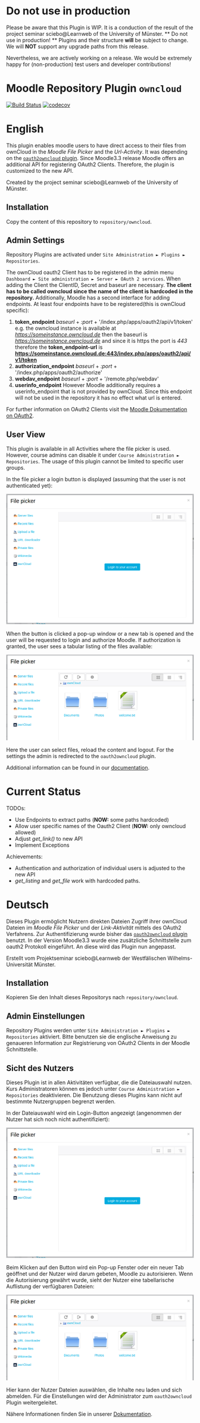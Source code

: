 # Do not use in production
Please be aware that this Plugin is WIP. It is a conduction of the result of the project seminar sciebo@Learnweb of the University of Münster. ** Do not use in production! ** Plugins and their structure **will** be subject to change. We will **NOT** support any upgrade paths from this release.

Nevertheless, we are actively working on a release. We would be extremely happy for (non-production) test users and developer contributions!

# Moodle Repository Plugin `owncloud`

[![Build Status](https://travis-ci.org/pssl16/moodle-repository_owncloud.svg?branch=master)](https://travis-ci.org/pssl16/moodle-repository_owncloud)
[![codecov](https://codecov.io/gh/pssl16/moodle-repository_owncloud/branch/master/graph/badge.svg)](https://codecov.io/gh/pssl16/moodle-repository_owncloud)

# English

This plugin enables moodle users to have direct access to their files from ownCloud in the *Moodle File Picker* and the *Url-Activity*. 
It was depending on the [`oauth2owncloud` plugin](https://github.com/pssl16/moodle-tool_oauth2owncloud). 
Since Moodle3.3 release Moodle offers an additional API for registering OAuth2 Clients. 
Therefore, the plugin is customized to the new API. 

Created by the project seminar sciebo@Learnweb of the University of Münster.

## Installation

Copy the content of this repository to `repository/owncloud`.

## Admin Settings

Repository Plugins are activated under `Site Administration ► Plugins ► Repositories`.

The ownCloud oauth2 Client has to be registered in the admin menu `Dashboard ► Site administration ► Server ► OAuth 2 services`.
When adding the Client the ClientID, Secret and baseurl are necessary. **The client has to be called owncloud since the name of the client is hardcoded in the repository.**
Additionally, Moodle has a second interface for adding endpoints.
At least four endpoints have to be registered(this is ownCloud specific): 
1. **token_endpoint** *baseurl* + *:port* + '/index.php/apps/oauth2/api/v1/token'
 e.g. the owncloud instance is available at *https://someinstance.owncloud.de* then the baseurl is *https://someinstance.owncloud.de*
 and since it is https the port is *443* therefore the **token_endpoint-url** is **https://someinstance.owncloud.de:443/index.php/apps/oauth2/api/v1/token**
2. **authorization_endpoint** *baseurl* + *:port* + '/index.php/apps/oauth2/authorize'
3. **webdav_endpoint** 	*baseurl* + *:port* + '/remote.php/webdav'
4. **userinfo_endpoint** However Moodle additionally requires a userinfo_endpoint that is not provided by ownCloud. 
Since this endpoint will not be used in the repository it has no effect what url is entered.

For further information on OAuth2 Clients visit the [Moodle Dokumentation on OAuth2](https://docs.moodle.org/dev/OAuth_2_API).
## User View

This plugin is available in all Activities where the file picker is used. However, course admins can disable it under `Course Administration ► Repositories`. The usage of this plugin cannot be limited to specific user groups.

In the file picker a login button is displayed (assuming that the user is not authenticated yet):

![File picker login](pix/file_picker_login.png)

When the button is clicked a pop-up window or a new tab is opened and the user will be requested to login and authorize Moodle. If authorization is granted, the user sees a tabular listing of the files available:

![File picker](pix/file_picker_files.png)

Here the user can select files, reload the content and logout. For the settings the admin is redirected to the `oauth2owncloud` plugin.

Additional information can be found in our [documentation](https://pssl16.github.io).
# Current Status
TODOs:
* Use Endpoints to extract paths (**NOW:** some paths hardcoded)
* Allow user specific names of the Oauth2 Client (**NOW:** only owncloud allowed)
* Adjust *get_link()* to new API
* Implement Exceptions

Achievements:
* Authentication and authorization of individual users is adjusted to the new API
* *get_listing* and *get_file* work with hardcoded paths.
# Deutsch

Dieses Plugin ermöglicht Nutzern direkten Dateien Zugriff ihrer ownCloud Dateien im *Moodle File Picker* und der *Link-Aktivität* mittels des OAuth2 Verfahrens.
Zur Authentifizierung wurde bisher das [`oauth2owncloud` plugin](https://github.com/pssl16/moodle-tool_oauth2owncloud) benutzt.
In der Version Moodle3.3 wurde eine zusätzliche Schnittstelle zum oauth2 Protokoll eingeführt. An diese wird das Plugin nun angepasst.

Erstellt vom Projektseminar sciebo@Learnweb der Westfälischen Wilhelms-Universität Münster.

## Installation

Kopieren Sie den Inhalt dieses Repositorys nach `repository/owncloud`.

## Admin Einstellungen

Repository Plugins werden unter `Site Administration ► Plugins ► Repositories` aktiviert.
Bitte benutzen sie die englische Anweisung zu genaueren Information zur Registrierung von OAuth2 Clients in der Moodle Schnittstelle.
## Sicht des Nutzers

Dieses Plugin ist in allen Aktivitäten verfügbar, die die Dateiauswahl nutzen. Kurs Administratoren können es jedoch unter `Course Administration ► Repositories` deaktivieren. Die Benutzung dieses Plugins kann nicht auf bestimmte Nutzergruppen begrenzt werden.

In der Dateiauswahl wird ein Login-Button angezeigt (angenommen der Nutzer hat sich noch nicht authentifiziert):

![Dateiauswahl Login](pix/file_picker_login.png)

Beim Klicken auf den Button wird ein Pop-up Fenster oder ein neuer Tab geöffnet und der Nutzer wird darum gebeten, Moodle zu autorisieren. Wenn die Autorisierung gewährt wurde, sieht der Nutzer eine tabellarische Auflistung der verfügbaren Dateien:

![Dateiauswahl](pix/file_picker_files.png)

Hier kann der Nutzer Dateien auswählen, die Inhalte neu laden und sich abmelden. Für die Einstellungen wird der Administrator zum `oauth2owncloud` Plugin weitergeleitet.

Nähere Informationen finden Sie in unserer [Dokumentation](https://pssl16.github.io).
